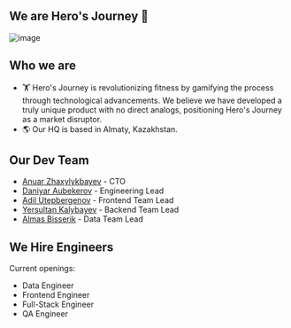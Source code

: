 ## We are Hero's Journey 👋

![image](https://github.com/user-attachments/assets/1cacda9f-e75b-453e-ba9b-bd2eb31e9cf1)

## Who we are

* 🏋️ Hero's Journey is revolutionizing fitness by gamifying the process through technological advancements. We believe we have developed a truly unique product with no direct analogs, positioning Hero's Journey as a market disruptor.
* 🌎 Our HQ is based in Almaty, Kazakhstan.

## Our Dev Team
- [Anuar Zhaxylykbayev](https://github.com/zhaxylykbayev) - CTO
- [Daniyar Aubekerov](https://github.com/daniyardake) - Engineering Lead
- [Adil Utepbergenov](https://github.com/zhaxylykbayev) - Frontend Team Lead
- [Yersultan Kalybayev](https://github.com/Yersultans) - Backend Team Lead
- [Almas Bisserik]() - Data Team Lead

## We Hire Engineers
Current openings:
* Data Engineer
* Frontend Engineer
* Full-Stack Engineer
* QA Engineer


